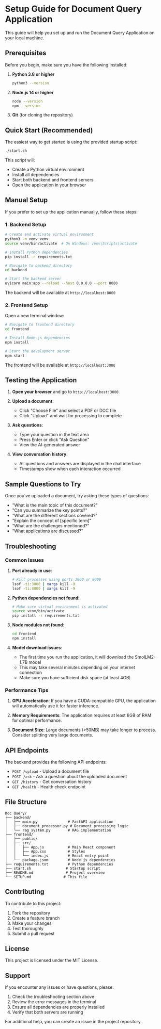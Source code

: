 # Setup Guide for Document Query Application

This guide will help you set up and run the Document Query Application on your local machine.

## Prerequisites

Before you begin, make sure you have the following installed:

1. **Python 3.8 or higher**
   ```bash
   python3 --version
   ```

2. **Node.js 14 or higher**
   ```bash
   node --version
   npm --version
   ```

3. **Git** (for cloning the repository)

## Quick Start (Recommended)

The easiest way to get started is using the provided startup script:

```bash
./start.sh
```

This script will:
- Create a Python virtual environment
- Install all dependencies
- Start both backend and frontend servers
- Open the application in your browser

## Manual Setup

If you prefer to set up the application manually, follow these steps:

### 1. Backend Setup

```bash
# Create and activate virtual environment
python3 -m venv venv
source venv/bin/activate  # On Windows: venv\Scripts\activate

# Install Python dependencies
pip install -r requirements.txt

# Navigate to backend directory
cd backend

# Start the backend server
uvicorn main:app --reload --host 0.0.0.0 --port 8000
```

The backend will be available at `http://localhost:8000`

### 2. Frontend Setup

Open a new terminal window:

```bash
# Navigate to frontend directory
cd frontend

# Install Node.js dependencies
npm install

# Start the development server
npm start
```

The frontend will be available at `http://localhost:3000`

## Testing the Application

1. **Open your browser** and go to `http://localhost:3000`

2. **Upload a document**:
   - Click "Choose File" and select a PDF or DOC file
   - Click "Upload" and wait for processing to complete

3. **Ask questions**:
   - Type your question in the text area
   - Press Enter or click "Ask Question"
   - View the AI-generated answer

4. **View conversation history**:
   - All questions and answers are displayed in the chat interface
   - Timestamps show when each interaction occurred

## Sample Questions to Try

Once you've uploaded a document, try asking these types of questions:

- "What is the main topic of this document?"
- "Can you summarize the key points?"
- "What are the different sections covered?"
- "Explain the concept of [specific term]"
- "What are the challenges mentioned?"
- "What applications are discussed?"

## Troubleshooting

### Common Issues

1. **Port already in use**:
   ```bash
   # Kill processes using ports 3000 or 8000
   lsof -ti:3000 | xargs kill -9
   lsof -ti:8000 | xargs kill -9
   ```

2. **Python dependencies not found**:
   ```bash
   # Make sure virtual environment is activated
   source venv/bin/activate
   pip install -r requirements.txt
   ```

3. **Node modules not found**:
   ```bash
   cd frontend
   npm install
   ```

4. **Model download issues**:
   - The first time you run the application, it will download the SmolLM2-1.7B model
   - This may take several minutes depending on your internet connection
   - Make sure you have sufficient disk space (at least 4GB)

### Performance Tips

1. **GPU Acceleration**: If you have a CUDA-compatible GPU, the application will automatically use it for faster inference.

2. **Memory Requirements**: The application requires at least 8GB of RAM for optimal performance.

3. **Document Size**: Large documents (>50MB) may take longer to process. Consider splitting very large documents.

## API Endpoints

The backend provides the following API endpoints:

- `POST /upload` - Upload a document file
- `POST /ask` - Ask a question about the uploaded document
- `GET /history` - Get conversation history
- `GET /health` - Health check endpoint

## File Structure

```
Doc Query/
├── backend/
│   ├── main.py              # FastAPI application
│   ├── document_processor.py # Document processing logic
│   └── rag_system.py        # RAG implementation
├── frontend/
│   ├── public/
│   ├── src/
│   │   ├── App.js           # Main React component
│   │   ├── App.css          # Styles
│   │   └── index.js         # React entry point
│   └── package.json         # Node.js dependencies
├── requirements.txt         # Python dependencies
├── start.sh                # Startup script
├── README.md               # Project overview
└── SETUP.md               # This file
```

## Contributing

To contribute to this project:

1. Fork the repository
2. Create a feature branch
3. Make your changes
4. Test thoroughly
5. Submit a pull request

## License

This project is licensed under the MIT License.

## Support

If you encounter any issues or have questions, please:

1. Check the troubleshooting section above
2. Review the error messages in the terminal
3. Ensure all dependencies are properly installed
4. Verify that both servers are running

For additional help, you can create an issue in the project repository. 